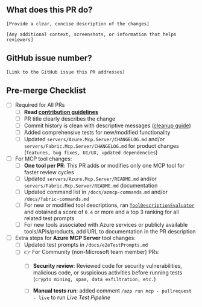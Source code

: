 ## What does this PR do?
`[Provide a clear, concise description of the changes]`

`[Any additional context, screenshots, or information that helps reviewers]`

## GitHub issue number?
`[Link to the GitHub issue this PR addresses]`

## Pre-merge Checklist
- [ ] Required for All PRs
    - [ ] **Read [contribution guidelines](https://github.com/microsoft/mcp/blob/main/CONTRIBUTING.md)**
    - [ ] PR title clearly describes the change
    - [ ] Commit history is clean with descriptive messages ([cleanup guide](https://github.com/Azure/azure-powershell/blob/master/documentation/development-docs/cleaning-up-commits.md))
    - [ ] Added comprehensive tests for new/modified functionality
    - [ ] Updated `servers/Azure.Mcp.Server/CHANGELOG.md` and/or `servers/Fabric.Mcp.Server/CHANGELOG.md` for product changes (`features, bug fixes, UI/UX, updated dependencies`)
- [ ] For MCP tool changes:
    - [ ] **One tool per PR**: This PR adds or modifies only one MCP tool for faster review cycles
    - [ ] Updated `servers/Azure.Mcp.Server/README.md` and/or `servers/Fabric.Mcp.Server/README.md` documentation
    - [ ] Updated command list in `/docs/azmcp-commands.md` and/or `/docs/fabric-commands.md`
    - [ ] For new or modified tool descriptions, ran [`ToolDescriptionEvaluator`](https://github.com/microsoft/mcp/blob/main/eng/tools/ToolDescriptionEvaluator/Quickstart.md) and obtained a score of `0.4` or more and a top 3 ranking for all related test prompts
    - [ ] For new tools associated with Azure services or publicly available tools/APIs/products, add URL to documentation in the PR description
- [ ] Extra steps for **Azure MCP Server** tool changes:
    - [ ] Updated test prompts in `/docs/e2eTestPrompts.md`
    - [ ] 👉 For Community (non-Microsoft team member) PRs:
        - [ ] **Security review**: Reviewed code for security vulnerabilities, malicious code, or suspicious activities before running tests (`crypto mining, spam, data exfiltration, etc.`)
        - [ ] **Manual tests run**: added comment `/azp run mcp - pullrequest - live` to run *Live Test Pipeline*
    
